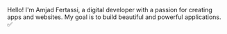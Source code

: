 Hello! I'm Amjad Fertassi, a digital developer with a passion for creating apps and websites. My goal is to build beautiful and powerful applications. ✅
